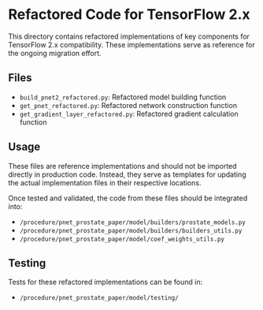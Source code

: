 # Refactored Code for TensorFlow 2.x

This directory contains refactored implementations of key components for TensorFlow 2.x compatibility. These implementations serve as reference for the ongoing migration effort.

## Files

- `build_pnet2_refactored.py`: Refactored model building function
- `get_pnet_refactored.py`: Refactored network construction function
- `get_gradient_layer_refactored.py`: Refactored gradient calculation function

## Usage

These files are reference implementations and should not be imported directly in production code. Instead, they serve as templates for updating the actual implementation files in their respective locations.

Once tested and validated, the code from these files should be integrated into:

- `/procedure/pnet_prostate_paper/model/builders/prostate_models.py`
- `/procedure/pnet_prostate_paper/model/builders/builders_utils.py`
- `/procedure/pnet_prostate_paper/model/coef_weights_utils.py`

## Testing

Tests for these refactored implementations can be found in:

- `/procedure/pnet_prostate_paper/model/testing/`